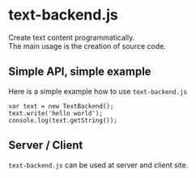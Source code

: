 # text-backend.js
Create text content programmatically.  
The main usage is the creation of source code.

## Simple API, simple example
Here is a simple example how to use ```text-backend.js```

    var text = new TextBackend();
    text.write('hello world');
    console.log(text.getString());

## Server / Client
```text-backend.js``` can be used at server and client site.
